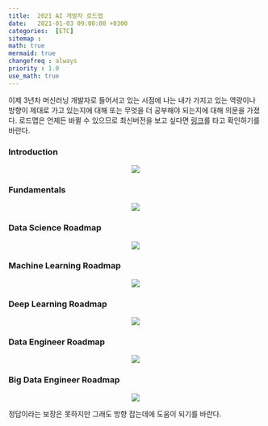 ```yaml
---
title:  2021 AI 개발자 로드맵
date:   2021-01-03 09:00:00 +0300
categories:  [ETC]
sitemap :
math: true
mermaid: true
changefreq : always
priority : 1.0
use_math: true
---
```


이제 3년차 머신러닝 개발자로 들어서고 있는 시점에 나는 내가 가지고 있는 역량이나 방향이 제대로 가고 있는지에 대해 또는 무엇을 더 공부해야 되는지에 대해 의문을 가졌다. 로드맵은 언제든 바뀔 수 있으므로 최신버전을 보고 싶다면 [링크](https://github.com/AMAI-GmbH/AI-Expert-Roadmap/)를 타고 확인하기를 바란다.

### Introduction

<p align="center">
      <img src="../../assets/images/intro.svg"/>
</p>


### Fundamentals

<p align="center">
      <img src="../../assets/images/fundamentals.svg"/>
</p>

### Data Science Roadmap

<p align="center">
      <img src="../../assets/images/datascience.svg"/>
</p>

### Machine Learning Roadmap

<p align="center">
      <img src="../../assets/images/machine_learning.svg"/>
</p>


### Deep Learning Roadmap

<p align="center">
      <img src="../../assets/images/deep_learning.svg"/>
</p>

### Data Engineer Roadmap

<p align="center">
      <img src="../../assets/images/data_engineer.svg"/>
</p>

### Big Data Engineer Roadmap

<p align="center">
      <img src="../../assets/images/big_data_engineer.svg"/>
</p>


정답이라는 보장은 못하지만 그래도 방향 잡는데에 도움이 되기를 바란다.